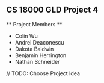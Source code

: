 ## CS 18000 GLD Project 4

** Project Members **
- Colin Wu
- Andrei Deaconescu
- Dakota Baldwin
- Benjamin Herrington
- Nathan Schneider

// TODO: Choose Project Idea
